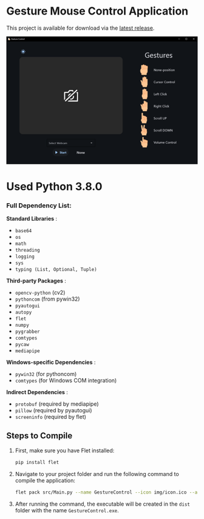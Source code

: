 # Gesture Mouse Control Application

This project is available for download via the [latest release](https://github.com/pqxq/GestureMouseControl/releases/latest).

![alt text](https://github.com/pqxq/GestureMouseControl/blob/main/PREVIEW.PNG)

# Used Python 3.8.0

### Full Dependency List:

**Standard Libraries** :

- `base64`
- `os`
- `math`
- `threading`
- `logging`
- `sys`
- `typing (List, Optional, Tuple)`

**Third-party Packages** :

- `opencv-python` (cv2)
- `pythoncom` (from pywin32)
- `pyautogui`
- `autopy`
- `flet`
- `numpy`
- `pygrabber`
- `comtypes`
- `pycaw`
- `mediapipe`

**Windows-specific Dependencies** :

- `pywin32` (for pythoncom)
- `comtypes` (for Windows COM integration)

**Indirect Dependencies** :

- `protobuf` (required by mediapipe)
- `pillow` (required by pyautogui)
- `screeninfo` (required by flet)

## Steps to Compile

1. First, make sure you have Flet installed:

   ```bash
   pip install flet
   ```
2. Navigate to your project folder and run the following command to compile the application:

   ```bash
   flet pack src/Main.py --name GestureControl --icon img/icon.ico --add-data "img;img" --add-data "mediapipe;mediapipe"
   ```
3. After running the command, the executable will be created in the `dist` folder with the name `GestureControl.exe`.
